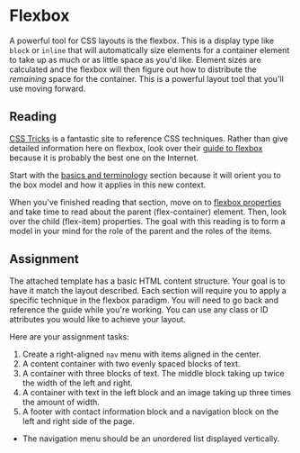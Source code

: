 # Flexbox

A powerful tool for CSS layouts is the flexbox. This is a display type like `block` or `inline` that will automatically size elements for a container element to take up as much or as little space as you'd like. Element sizes are calculated and the flexbox will then figure out how to distribute the _remaining_ space for the container. This is a powerful layout tool that you'll use moving forward.

## Reading

[CSS Tricks](https://css-tricks.com) is a fantastic site to reference CSS techniques. Rather than give detailed information here on flexbox, look over their [guide to flexbox](https://css-tricks.com/snippets/css/a-guide-to-flexbox/) because it is probably the best one on the Internet. 

Start with the [basics and terminology](https://css-tricks.com/snippets/css/a-guide-to-flexbox/#aa-basics-and-terminology) section because it will orient you to the box model and how it applies in this new context.

When you've finished reading that section, move on to [flexbox properties](https://css-tricks.com/snippets/css/a-guide-to-flexbox/#aa-flexbox-properties) and take time to read about the parent (flex-container) element. Then, look over the child (flex-item) properties. The goal with this reading is to form a model in your mind for the role of the parent and the roles of the items.

## Assignment

The attached template has a basic HTML content structure. Your goal is to have it match the layout described. Each section will require you to apply a specific technique in the flexbox paradigm. You will need to go back and reference the guide while you're working. You can use any class or ID attributes you would like to achieve your layout.

Here are your assignment tasks:

1. Create a right-aligned `nav` menu with items aligned in the center.
2. A content container with two evenly spaced blocks of text.
3. A container with three blocks of text. The middle block taking up twice the width of the left and right.
4. A container with text in the left block and an image taking up three times the amount of width.
5. A footer with contact information block and a navigation block on the left and right side of the page.
  - The navigation menu should be an unordered list displayed vertically.

